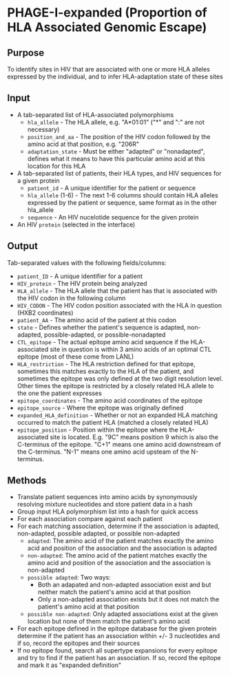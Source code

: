 # PHAGE-I-expanded (Proportion of HLA Associated Genomic Escape)

## Purpose
To identify sites in HIV that are associated with one or more HLA alleles expressed by the individual, and to infer HLA-adaptation state of these sites

## Input
* A tab-separated list of HLA-associated polymorphisms
  * `hla_allele` - The HLA allele, e.g. "A*01:01" ("\*" and ":" are not necessary)
  * `position_and_aa` - The position of the HIV codon followed by the amino acid at that position, e.g. "206R"
  * `adaptation_state` - Must be either "adapted" or "nonadapted", defines what it means to have this particular amino acid at this location for this HLA
* A tab-separated list of patients, their HLA types, and HIV sequences for a given protein
  * `patient_id` - A unique identifier for the patient or sequence
  * `hla_allele` (1-6) - The next 1-6 columns should contain HLA alleles expressed by the patient or sequence, same format as in the other hla_allele
  * `sequence` - An HIV nucelotide sequence for the given protein
* An HIV `protein` (selected in the interface)

## Output
Tab-separated values with the following fields/columns:
* `patient_ID` - A unique identifier for a patient
* `HIV_protein` - The HIV protein being analyzed
* `HLA_allele` - The HLA allele that the patient has that is associated with the HIV codon in the following column
* `HIV_CODON` - The HIV codon position associated with the HLA in question (HXB2 coordinates)
* `patient_AA` - The amino acid of the patient at this codon
* `state` - Defines whether the patient's sequence is adapted, non-adapted, possible-adapted, or possible-nonadapted
* `CTL_epitope` - The actual epitope amino acid sequence if the HLA-associated site in question is within 3 amino acids of an optimal CTL epitope (most of these come from LANL)
* `HLA_restriction` - The HLA restriction defined for that epitope, sometimes this matches exactly to the HLA of the patient, and sometimes the epitope was only defined at the two digit resolution level. Other times the epitope is restricted by a closely related HLA allele to the one the patient expresses
* `epitope_coordinates` - The amino acid coordinates of the epitope
* `epitope_source` - Where the epitope was originally defined
* `expanded_HLA_definition` - Whether or not an expanded HLA matching occurred to match the patient HLA (matched a closely related HLA)
* `epitope_position` - Position within the epitope where the HLA-associated site is located. E.g. "9C" means position 9 which is also the C-terminus of the epitope. "C+1" means one amino acid downstream of the C-terminus. "N-1" means one amino acid upsteam of the N-terminus.

## Methods
* Translate patient sequences into amino acids by synonymously resolving mixture nucleotides and store patient data in a hash
* Group input HLA polymorphism list into a hash for quick access
* For each association compare against each patient
* For each matching association, determine if the association is adapted, non-adapted, possible adapted, or possible non-adapted
  * `adapted`: The amino acid of the patient matches exactly the amino acid and position of the association and the association is adapted
  * `non-adapted`: The amino acid of the patient matches exactly the amino acid and position of the association and the association is non-adapted
  * `possible adapted`: Two ways:
    * Both an adapated and non-adapted association exist and but neither match the patient's amino acid at that position
    * Only a non-adapted association exists but it does not match the patient's amino acid at that position
  * `possible non-adapted`: Only adapted associations exist at the given location but none of them match the patient's amino acid
* For each epitope defined in the epitope database for the given protein determine if the patient has an association within +/- 3 nucleotides and if so, record the epitopes and their sources
* If no epitope found, search all supertype expansions for every epitope and try to find if the patient has an association. If so, record the epitope and mark it as "expanded definition"